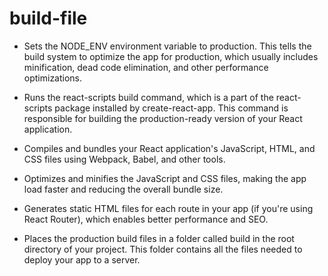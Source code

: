 # build-file

* Sets the NODE_ENV environment variable to production. This tells the build system to optimize the app for production, which usually includes minification, dead code elimination, and other performance optimizations.

* Runs the react-scripts build command, which is a part of the react-scripts package installed by create-react-app. This command is responsible for building the production-ready version of your React application.

* Compiles and bundles your React application's JavaScript, HTML, and CSS files using Webpack, Babel, and other tools.

* Optimizes and minifies the JavaScript and CSS files, making the app load faster and reducing the overall bundle size.

* Generates static HTML files for each route in your app (if you're using React Router), which enables better performance and SEO.

* Places the production build files in a folder called build in the root directory of your project. This folder contains all the files needed to deploy your app to a server.
